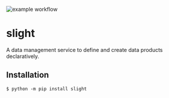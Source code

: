 ![example workflow](https://github.com/somasays/slight/actions/workflows/package.yml/badge.svg)

# slight

A data management service to define and create data products declaratively. 

## Installation

```shell
$ python -m pip install slight
```
